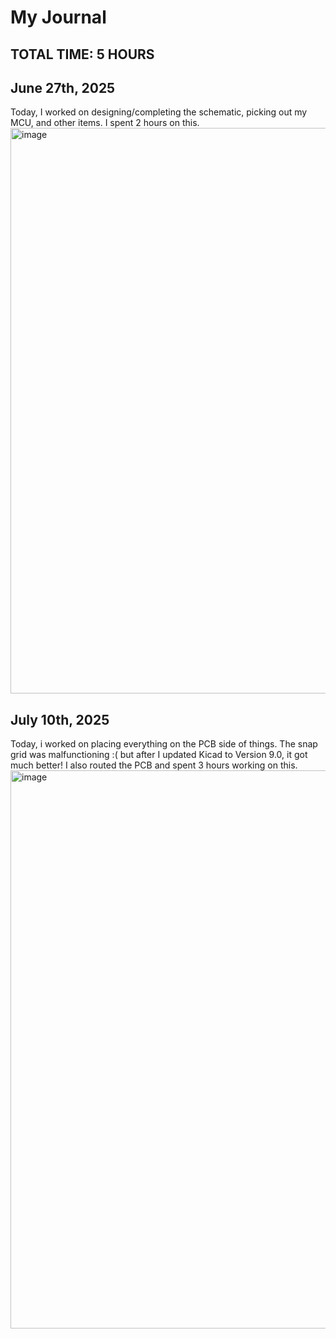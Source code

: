 # My Journal
## TOTAL TIME: 5 HOURS
## June 27th, 2025
Today, I worked on designing/completing the schematic, picking out my MCU, and other items. I spent 2 hours on this.
<img width="1290" height="905" alt="image" src="https://github.com/user-attachments/assets/663dae26-f2ec-4b95-8aae-f06829d27472" />

## July 10th, 2025
Today, i worked on placing everything on the PCB side of things. The snap grid was malfunctioning :( but after I updated Kicad to Version 9.0, it got much better! I also routed the PCB and spent 3 hours working on this.
<img width="839" height="893" alt="image" src="https://github.com/user-attachments/assets/d882aa4f-19d3-416b-91eb-03b97f70f864" />
